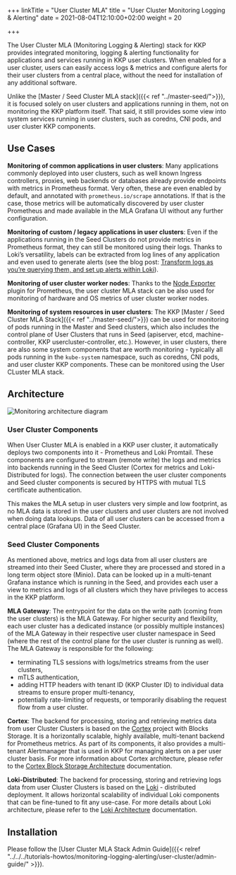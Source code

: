 +++
linkTitle = "User Cluster MLA"
title = "User Cluster Monitoring Logging & Alerting"
date = 2021-08-04T12:10:00+02:00
weight = 20

+++

The User Cluster MLA (Monitoring Logging & Alerting) stack for KKP provides integrated monitoring, logging & alerting functionality for applications and services running in KKP user clusters. When enabled for a user cluster, users can easily access logs & metrics and configure alerts for their user clusters from a central place, without the need for installation of any additional software.

Unlike the [Master / Seed Cluster MLA stack]({{< ref "../master-seed/">}}), it is focused solely on user clusters and applications running in them, not on monitoring the KKP platform itself. That said, it still provides some view into system services running in user clusters, such as coredns, CNI pods, and user cluster KKP components.

## Use Cases

**Monitoring of common applications in user clusters**: Many applications commonly deployed into user clusters, such as well known Ingress controllers, proxies, web backends or databases already provide endpoints with metrics in Prometheus format. Very often, these are even enabled by default, and annotated with `prometheus.io/scrape` annotations. If that is the case, those metrics will be automatically discovered by user cluster Prometheus and made available in the MLA Grafana UI without any further configuration.

**Monitoring of custom / legacy applications in user clusters**: Even if the applications running in the Seed Clusters do not provide metrics in Prometheus format, they can still be monitored using their logs. Thanks to Loki’s versatility, labels can be extracted from log lines of any application and even used to generate alerts (see the blog post: [Transform logs as you’re querying them, and set up alerts within Loki](https://grafana.com/blog/2020/10/28/loki-2.0-released-transform-logs-as-youre-querying-them-and-set-up-alerts-within-loki/)).

**Monitoring of user cluster worker nodes**: Thanks to the [Node Exporter](https://github.com/prometheus/node_exporter) plugin for Prometheus, the user cluster MLA stack can be also used for monitoring of hardware and OS metrics of user cluster worker nodes.

**Monitoring of system resources in user clusters**: The KKP [Master / Seed Cluster MLA Stack]({{< ref "../master-seed/">}}) can be used for monitoring of pods running in the Master and Seed clusters, which also includes the control plane of User Clusters that runs in Seed (apiserver, etcd, machine-controller, KKP usercluster-controller, etc.). However, in user clusters, there are also some system components that are worth monitoring - typically all pods running in the `kube-system` namespace, such as coredns, CNI pods, and user cluster KKP components. These can be monitored using the User CLuster MLA stack.

## Architecture

![Monitoring architecture diagram](/img/kubermatic/master/monitoring/user-cluster/architecture.png)

### User Cluster Components
When User Cluster MLA is enabled in a KKP user cluster, it automatically deploys two components into it - Prometheus and Loki Promtail. These components are configured to stream (remote write) the logs and metrics into backends running in the Seed Cluster (Cortex for metrics and Loki-Distributed for logs). The connection between the user cluster components and Seed cluster components is secured by HTTPS with mutual TLS certificate authentication.

This makes the MLA setup in user clusters very simple and low footprint, as no MLA data is stored in the user clusters and user clusters are not involved when doing data lookups. Data of all user clusters can be accessed from a central place (Grafana UI) in the Seed Cluster.

### Seed Cluster Components
As mentioned above, metrics and logs data from all user clusters are streamed into their Seed Cluster, where they are processed and stored in a long term object store (Minio). Data can be looked up in a multi-tenant Grafana instance which is running in the Seed, and provides each user a view to metrics and logs of all clusters which they have privileges to access in the KKP platform.

**MLA Gateway**:
The entrypoint for the data on the write path (coming from the user clusters) is the MLA Gateway. For higher security and flexibility, each user cluster has a dedicated instance (or possibly multiple instances) of the MLA Gateway in their respective user cluster namespace in Seed (where the rest of the control plane for the user cluster is running as well). The MLA Gateway is responsible for the following:

- terminating TLS sessions with logs/metrics streams from the user clusters,
- mTLS authentication,
- adding HTTP headers with tenant ID (KKP Cluster ID) to individual data streams to ensure proper multi-tenancy,
- potentially rate-limiting of requests, or temporarily disabling the request flow from a user cluster.

**Cortex**:
The backend for processing, storing and retrieving metrics data from user Cluster Clusters is based on the [Cortex](https://cortexmetrics.io/) project with Blocks Storage. It is a horizontally scalable, highly available, multi-tenant backend for Prometheus metrics. As part of its components, it also provides a multi-tenant Alertmanager that is used in KKP for managing alerts on a per user cluster basis. For more information about Cortex architecture, please refer to the [Cortex Block Storage Architecture](https://cortexmetrics.io/docs/blocks-storage/#architecture) documentation.

**Loki-Distributed**:
The backend for processing, storing and retrieving logs data from user Cluster Clusters is based on the [Loki](https://grafana.com/docs/loki/latest/) - distributed deployment. It allows horizontal scalability of individual Loki components that can be fine-tuned to fit any use-case. For more details about Loki architecture, please refer to the [Loki Architecture](https://grafana.com/docs/loki/latest/architecture/) documentation.

## Installation
Please follow the [User Cluster MLA Stack Admin Guide]({{< relref "../../../tutorials-howtos/monitoring-logging-alerting/user-cluster/admin-guide/" >}}).
